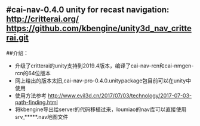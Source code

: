#cai-nav-0.4.0
unity for recast navigation: 
http://critterai.org/
https://github.com/kbengine/unity3d_nav_critterai.git
----------
##介绍：
+ 升级了critterai的unity支持到2019.4版本，编译了cai-nav-rcn和cai-nmgen-rcn的64位版本
+ 网上给出的版本太旧,cai-nav-pro-0.4.0.unitypackage包目前可以在unity中使用
+ 使用方法参考 http://www.evil3d.cn/2017/07/03/technology/2017-07-03-path-finding.html
+ 将kbengine导出给server的代码移植过来，loumiao的nav库可以直接使用srv_*****.nav地图文件
